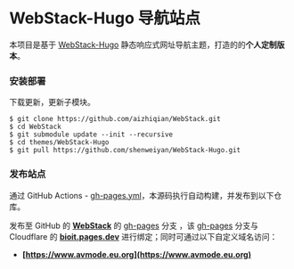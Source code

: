 # WebStack-Hugo 导航站点

本项目是基于 [WebStack-Hugo](https://github.com/shenweiyan/WebStack-Hugo) 静态响应式网址导航主题，打造的的**个人定制版本**。

### 安装部署

下载更新，更新子模块。

```
$ git clone https://github.com/aizhiqian/WebStack.git
$ cd WebStack
$ git submodule update --init --recursive
$ cd themes/WebStack-Hugo
$ git pull https://github.com/shenweiyan/WebStack-Hugo.git
```

### 发布站点

通过 GitHub Actions - [gh-pages.yml](https://github.com/aizhiqian/WebStack/blob/main/.github/workflows/gh-pages.yml)，本源码执行自动构建，并发布到以下仓库。


发布至 GitHub 的 **[WebStack](https://github.com/aizhiqian/WebStack)** 的 [gh-pages](https://github.com/aizhiqian/WebStack/tree/gh-pages) 分支 ，该 [gh-pages](https://github.com/aizhiqian/WebStack/tree/gh-pages) 分支与 Cloudflare 的 **[bioit.pages.dev](https://bioit.pages.dev)** 进行绑定；同时可通过以下自定义域名访问：

- **[https://www.avmode.eu.org](https://www.avmode.eu.org)**
